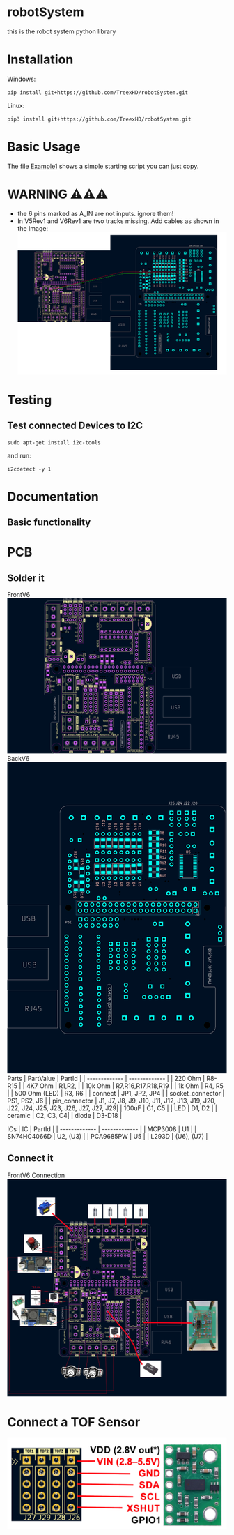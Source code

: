 # robotSystem
 this is the robot system python library

# Installation

Windows:
```
pip install git+https://github.com/TreexHD/robotSystem.git
```

Linux:
```
pip3 install git+https://github.com/TreexHD/robotSystem.git
```

# Basic Usage
The file [Example1](https://github.com/TreexHD/robotSystem/tree/main/examples/example1.py) shows a simple starting 
script you can just copy. 

# WARNING ⚠️⚠️⚠️
- the 6 pins marked as A_IN are not inputs. ignore them!
- In V5Rev1 and V6Rev1 are two tracks missing. Add cables as shown in the Image:
  ![Version V6 Mistake](https://github.com/TreexHD/robotSystem/blob/main/data/fix_error.png)

# Testing 
## Test connected Devices to I2C
```
sudo apt-get install i2c-tools
```
and run:
```
i2cdetect -y 1
```



# Documentation

## Basic functionality

# PCB
## Solder it
FrontV6
![Version V6 Front](https://github.com/TreexHD/robotSystem/blob/main/data/FrontV6.png)
BackV6
![Version V6 Back](https://github.com/TreexHD/robotSystem/blob/main/data/BackV6.png)
Parts
| PartValue     | PartId        |
| ------------- | ------------- |
| 220 Ohm       | R8-R15     |
| 4K7 Ohm       | R1,R2, |
| 10k Ohm       | R7,R16,R17,R18,R19 |
| 1k Ohm        | R4, R5 |
| 500 Ohm (LED) | R3, R6 | 
| connect       | JP1, JP2, JP4 |
| socket_connector  | PS1, PS2, J6 |
| pin_connector  | J1, J7, J8, J9, J10, J11, J12, J13, J19, J20, J22, J24, J25, J23, J26, J27, J27, J29|
| 100uF         | C1, C5 |
| LED           | D1, D2 |
| ceramic       | C2, C3, C4|
| diode         | D3-D18 |

ICs
| IC            | PartId        |
| ------------- | ------------- |
| MCP3008       | U1            |
| SN74HC4066D   | U2, (U3)      |
| PCA9685PW     | U5            |
| L293D         | (U6), (U7)    |


## Connect it
FrontV6 Connection
![Version V6 Front Connection](https://github.com/TreexHD/robotSystem/blob/main/data/FrontV6_Connection.png)

# Connect a TOF Sensor
![TOF Connection](https://github.com/TreexHD/robotSystem/blob/main/data/TOF_connection.png)




